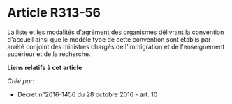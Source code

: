 # Article R313-56

La liste et les modalités d'agrément des organismes délivrant la convention d'accueil ainsi que le modèle type de cette
convention sont établis par arrêté conjoint des ministres chargés de l'immigration et de l'enseignement supérieur et de la
recherche.

**Liens relatifs à cet article**

_Créé par_:

  - Décret n°2016-1456 du 28 octobre 2016 - art. 10
